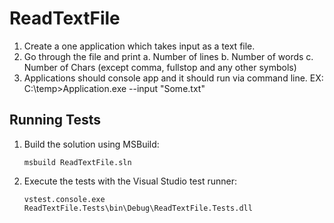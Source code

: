 # ReadTextFile
1. Create a one application which takes input as a text file.
2. Go through the file and print 
                        a. Number of lines 
			b. Number of words 
			c. Number of Chars (except comma, fullstop and any other symbols)
3. Applications should console app and it should run via command line.
       EX: C:\temp>Application.exe --input "Some.txt"

## Running Tests

1. Build the solution using MSBuild:
   ```
   msbuild ReadTextFile.sln
   ```
2. Execute the tests with the Visual Studio test runner:
   ```
   vstest.console.exe ReadTextFile.Tests\bin\Debug\ReadTextFile.Tests.dll
   ```
